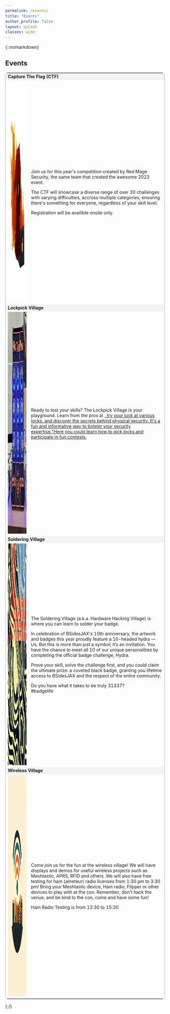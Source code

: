 ```yaml
---
permalink: /events/
title: "Events"
author_profile: false
layout: splash
classes: wide
---
```


{::nomarkdown}
<h2>Events</h2>
<table style="width:100%; border-style:solid; border-color:#ABB2B9; border-width:thin; border-radius: 8px;">
    <tr>
        <td colspan="2" style='background-color:#F2F3F4; font-weight:700;' id='E1'>Capture The Flag (CTF)</td>
    </tr>
    <tr>
        <td style="vertical-align:top;"><img src="../assets/images/redmagesec_flame.png" alt="Ember the Red Mage" width="500" height="700"></td>
        <td>
            <p>Join us for this year's competition created by Red Mage Security, the same team that created the awesome 2023 event.</p>
            <p>The CTF will showcase a diverse range of over 30 challenges with varying difficulties, accross multiple categories, ensuring there's something for everyone, regardless of your skill level.</P>
            <p>Registration will be availible onsite only. </p>
        </td>
    </tr>
    <tr>
        <td colspan="2" style='background-color:#F2F3F4; font-weight:700;' id='E2'>Lockpick Village</td>
    </tr>
    <tr>
        <td style="vertical-align:top;"><img src="../assets/images/foxpick.jpg" alt="Fox Pick" width="500" height="700"></td>
        <td>
            <p> Ready to test your skills? The Lockpick Village is your playground. Learn from the pros at <a href="https://twitter.com/fox_pick"@Fox_Pick</a>, try your luck at various locks, and discover the secrets behind physical security. It's a fun and informative way to bolster your security expertise."Here you could learn how to pick locks and participate in fun contests.</p>
        </td>
    </tr>
    <tr>
        <td colspan="2" style='background-color:#F2F3F4; font-weight:700;' id='E3'>Soldering Village</td>
    </tr>
    <tr>
        <td style="vertical-align:top;"><img src="../assets/images/header-web.jpg" alt="Hydra" width="500" height="700"></td>
        <td>
            <p>The Soldering Village (a.k.a. Hardware Hacking Village) is where you can learn to solder your badge.</p>
            <p>In celebration of BSidesJAX's 10th anniversary, the artwork and badges this year proudly feature a 10-headed hydra — Us. But this is more than just a symbol; it’s an invitation. You have the chance to meet all 10 of our unique personalities by completing the official badge challenge, Hydra.</p>
            <p>Prove your skill, solve the challenge first, and you could claim the ultimate prize: a coveted black badge, granting you lifetime access to BSidesJAX and the respect of the entire community.</p><p>Do you have what it takes to be truly 31337?<br>#badgelife</p>
        </td>
    </tr>
    <tr>
        <td colspan="2" style='background-color:#F2F3F4; font-weight:700;' id='E4'>Wireless Village</td>
    </tr>
    <tr>
        <td style="vertical-align:top;"><img src="../assets/images/wvillage.png" alt="Wireless Village" width="500" height="700"></td>
        <td>
            <p>Come join us for the fun at the wireless village!  We will have displays and demos for useful wireless projects such as Meshtastic, APRS, RFID and others.  We will also have free testing for ham (ameteur) radio licenses from 1:30 pm to 3:30 pm!  Bring your Meshtastic device, Ham radio, Flipper or other devices to play with at the con.  Remember, don't hack the venue, and be kind to the con, come and have some fun!</p>
            <p>Ham Radio Testing is from 13:30 to 15:30</p>
        </td>
    </tr>
</table>


{:/}